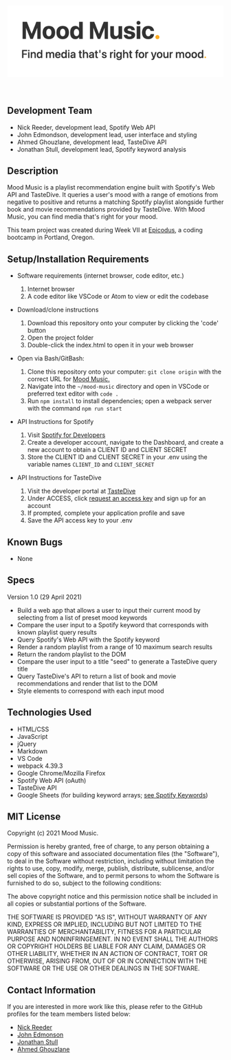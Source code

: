 <center><img src="./src/img/wordmark.png" alt="Mood Music. wordmark"></center>
<br>
<br>

## **Development Team**

* Nick Reeder, development lead, Spotify Web API
* John Edmondson, development lead, user interface and styling
* Ahmed Ghouzlane, development lead, TasteDive API
* Jonathan Stull, development lead, Spotify keyword analysis

## **Description**

Mood Music is a playlist recommendation engine built with Spotify's Web API and TasteDive. It queries a user's mood with a range of emotions from negative to positive and returns a matching Spotify playlist alongside further book and movie recommendations provided by TasteDive. With Mood Music, you can find media that's right for your mood.

This team project was created during Week VII at [Epicodus](https://www.epicodus.com/), a coding bootcamp in Portland, Oregon.


## **Setup/Installation Requirements**

* Software requirements (internet browser, code editor, etc.)
  1. Internet browser
  2. A code editor like VSCode or Atom to view or edit the codebase

* Download/clone instructions
  1. Download this repository onto your computer by clicking the 'code' button
  2. Open the project folder
  3. Double-click the index.html to open it in your web browser

* Open via Bash/GitBash:
  1. Clone this repository onto your computer: `git clone origin` with the correct URL for [Mood Music.](https://github.com/reeder32/mood-music)
  2. Navigate into the `~/mood-music`  directory and open in VSCode or preferred text editor with `code .`
  3. Run `npm install` to install dependencies; open a webpack server with the command `npm run start`

* API Instructions for Spotify
  1. Visit [Spotify for Developers](https://developer.spotify.com/)
  2. Create a developer account, navigate to the Dashboard, and create a new account to obtain a CLIENT ID and CLIENT SECRET
  3. Store the CLIENT ID and CLIENT SECRET in your .env using the variable names `CLIENT_ID` and `CLIENT_SECRET`

* API Instructions for TasteDive
  1. Visit the developer portal at [TasteDive](https://tastedive.com/read/api)
  2. Under ACCESS, click [request an access key](https://tastedive.com/account/api_access) and sign up for an account
  3. If prompted, complete your application profile and save
  4. Save the API access key to your .env

## **Known Bugs**

* None

## **Specs**

Version 1.0 (29 April 2021)
* Build a web app that allows a user to input their current mood by selecting from a list of preset mood keywords
* Compare the user input to a Spotify keyword that corresponds with known playlist query results
* Query Spotify's Web API with the Spotify keyword
* Render a random playlist from a range of 10 maximum search results
* Return the random playlist to the DOM
* Compare the user input to a title "seed" to generate a TasteDive query title
* Query TasteDive's API to return a list of book and movie recommendations and render that list to the DOM
* Style elements to correspond with each input mood

## **Technologies Used**

* HTML/CSS
* JavaScript
* jQuery
* Markdown
* VS Code
* webpack 4.39.3
* Google Chrome/Mozilla Firefox
* Spotify Web API (oAuth)
* TasteDive API
* Google Sheets (for building keyword arrays; [see Spotify Keywords](https://docs.google.com/spreadsheets/d/1-0cxhn0fTvNkI6AzHPGx80i8n16V_Ge4EK5W29SDhv0/edit?usp=sharing))

## **MIT License**

Copyright (c) 2021 Mood Music.

Permission is hereby granted, free of charge, to any person obtaining a copy of this software and associated documentation files (the "Software"), to deal in the Software without restriction, including without limitation the rights to use, copy, modify, merge, publish, distribute, sublicense, and/or sell copies of the Software, and to permit persons to whom the Software is furnished to do so, subject to the following conditions:

The above copyright notice and this permission notice shall be included in all copies or substantial portions of the Software.

THE SOFTWARE IS PROVIDED "AS IS", WITHOUT WARRANTY OF ANY KIND, EXPRESS OR IMPLIED, INCLUDING BUT NOT LIMITED TO THE WARRANTIES OF MERCHANTABILITY, FITNESS FOR A PARTICULAR PURPOSE AND NONINFRINGEMENT. IN NO EVENT SHALL THE AUTHORS OR COPYRIGHT HOLDERS BE LIABLE FOR ANY CLAIM, DAMAGES OR OTHER LIABILITY, WHETHER IN AN ACTION OF CONTRACT, TORT OR OTHERWISE, ARISING FROM,
OUT OF OR IN CONNECTION WITH THE SOFTWARE OR THE USE OR OTHER DEALINGS IN THE SOFTWARE.

## **Contact Information**

If you are interested in more work like this, please refer to the GitHub profiles for the team members listed below:

* [Nick Reeder](https://github.com/reeder32)
* [John Edmonson](https://github.com/basicjohn)
* [Jonathan Stull](https://github.com/jonathanstull)
* [Ahmed Ghouzlane](https://github.com/aGhouzlane)
